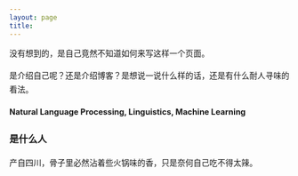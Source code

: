 ```yaml
---
layout: page
title: 
---
```


<div style="font-size: 0.9rem; font-weight:300; line-height: 1.6rem;">

没有想到的，是自己竟然不知道如何来写这样一个页面。<br>

是介绍自己呢？还是介绍博客？是想说一说什么样的话，还是有什么耐人寻味的看法。

<p class="message" style="font-size: 0.9rem; font-weight: 700">
Natural Language Processing, Linguistics, Machine Learning
</p>

### 是什么人
产自四川，骨子里必然沾着些火锅味的香，只是奈何自己吃不得太辣。


</div>